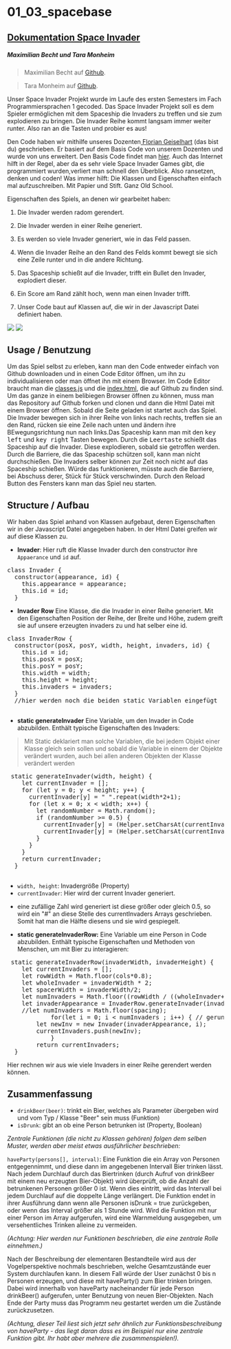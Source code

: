# 01_03_spacebase

## <u>Dokumentation Space Invader</u>
##### Maximilian Becht und Tara Monheim
>Maximilian Becht auf [Github](https://github.com/maxicozy).

>Tara Monheim auf [Github](https://github.com/taramonheim).

Unser Space Invader Projekt wurde im Laufe des ersten Semesters im Fach Programmiersprachen 1 gecoded. Das Space Invader
Projekt soll es dem Spieler ermöglichen mit dem Spaceship die Invaders zu treffen und sie zum explodieren zu bringen.
Die Invader Reihe kommt langsam immer weiter runter. Also ran an die Tasten und probier es aus!

Den Code haben wir mithilfe unseres Dozenten[ Florian Geiselhart](https://github.com/fg-uulm) (das bist du)
geschrieben. Er basiert auf dem Basis Code von unserem Dozenten und wurde von uns erweitert. Den Basis Code findet man
[hier](https://github.com/hfgcoding/01_03_spacebase).
Auch das Internet hilft in der Regel, aber da es sehr viele Space Invader Games gibt, die programmiert wurden,verliert
man schnell den Überblick.
Also ransetzen, denken und coden! Was immer hilft:
Die Klassen und Eigenschaften einfach mal aufzuschreiben. Mit Papier und Stift. Ganz Old School.

Eigenschaften des Spiels, an denen wir gearbeitet haben:

1. Die Invader werden radom gerendert.

2. Die Invader werden in einer Reihe generiert.
3. Es werden so viele Invader generiert, wie in das Feld passen.
4. Wenn die Invader Reihe an den Rand des Felds kommt bewegt sie sich eine Zeile runter und in die andere Richtung.
5. Das Spaceship schießt auf die Invader, trifft ein Bullet den Invader, explodiert dieser.
6. Ein Score am Rand zählt hoch, wenn man einen Invader trifft.
7. Unser Code baut auf Klassen auf, die wir in der Javascript Datei definiert haben.

<img src="coder2.JPG" />
<img src="Coder.JPG" />


## Usage / Benutzung

Um das Spiel selbst zu erleben, kann man den Code entweder einfach von Github downloaden und in einen Code Editor
öffnen, um ihn zu individualisieren oder man öffnet ihn mit einem Browser.
Im Code Editor braucht man
die [classes.js](classes.js) und die [index.html](index.html), die auf Github zu finden sind.
Um das ganze in einem belibiegen Browser öffnen zu können, muss man das Repository auf Github forken und clonen und dann
die Html Datei mit einem Browser öffnen.
Sobald die Seite geladen ist startet auch das Spiel. Die Invader bewegen sich in ihrer Reihe von links nach rechts,
treffen sie an den Rand, rücken sie eine Zeile nach unten und ändern ihre BEwegungsrichtung nun nach links.Das Spaceship
kann man mit den <kbd>key left</kbd> und <kbd>key right</kbd> Tasten bewegen. Durch die
<kbd>Leertaste</kbd> schießt das Spaceship auf die Invader. Diese explodieren, sobald sie getroffen werden. Durch die
Barriere, die das Spaceship schützen soll, kann man nicht durchschießen.
Die Invaders selber können zur Zeit noch nicht auf das Spaceship schießen.
Würde das funktionieren, müsste auch die Barriere, bei Abschuss derer, Stück für Stück verschwinden.
Durch den Reload Button des Fensters kann man das Spiel neu starten.

## Structure / Aufbau

Wir haben das Spiel anhand von Klassen aufgebaut,
deren Eigenschaften wir in der Javascript Datei angegeben haben. In der Html Datei greifen wir auf diese Klassen zu.

* **Invader**: Hier ruft die Klasse Invader durch den constructor ihre `Appaerance` und `id` auf.

<pre>class Invader {
  constructor(appearance, id) {
    this.appearance = appearance;
    this.id = id;
  } </pre>

* **Invader Row** Eine Klasse, die die Invader in einer Reihe generiert. Mit den Eigenschaften Position der Reihe, der
Breite und Höhe, zudem greift sie auf unsere erzeugten invaders zu und hat selber eine id.

<pre>class InvaderRow {
  constructor(posX, posY, width, height, invaders, id) {
    this.id = id;
    this.posX = posX;
    this.posY = posY; 
    this.width = width;
    this.height = height;
    this.invaders = invaders;
  } 
  //hier werden noch die beiden static Variablen eingefügt
  </pre>




* **static generateInvader** Eine Variable, um den Invader in Code abzubilden. Enthält typische Eigenschaften des
Invaders:

>Mit Static deklariert man solche Variablen, die bei jedem Objekt einer Klasse gleich sein sollen und sobald die
Variable in einem der Objekte verändert wurden, auch bei allen anderen Objekten der Klasse verändert werden

<pre> static generateInvader(width, height) {
    let currentInvader = [];
    for (let y = 0; y < height; y++) {
      currentInvader[y] = " ".repeat(width*2+1);
      for (let x = 0; x < width; x++) {
        let randomNumber = Math.random();
        if (randomNumber >= 0.5) {
          currentInvader[y] = (Helper.setCharsAt(currentInvader[y], x,'#'));
          currentInvader[y] = (Helper.setCharsAt(currentInvader[y], 2 * width - x,'#'));
        }
      }
    }
    return currentInvader;
  }
  </pre>

* `width, height`: Invadergröße (Property)
* `currentInvader`: Hier wird der current Invader generiert.
- eine zufällige Zahl wird generiert ist diese größer oder gleich 0.5, so wird ein "#" an diese Stelle des
currentInvaders Arrays geschrieben. Somit hat man die Hälfte diesens und sie wird gespiegelt.


* **static generateInvaderRow:** Eine Variable um eine Person in Code abzubilden. Enthält typische Eigenschaften und
Methoden von Menschen, um mit Bier zu interagieren:
<pre> static generateInvaderRow(invaderWidth, invaderHeight) {
    let currentInvaders = [];
    let rowWidth = Math.floor(cols*0.8);
    let wholeInvader = invaderWidth * 2;
    let spacerWidth = invaderWidth/2; 
    let numInvaders = Math.floor((rowWidth / ((wholeInvader+spacerWidth))));
    let invaderAppearance = InvaderRow.generateInvader(invaderWidth, invaderHeight);
    //let numInvaders = Math.floor(spacing);
			for(let i = 0; i < numInvaders ; i++) { // gerundet(x = ((breite - breite*0,2) / invaderbreite) + (x - 1) * invaderbreite/2 ))
        let newInv = new Invader(invaderAppearance, i);
        currentInvaders.push(newInv);
			}
		return currentInvaders;
  } </pre>

Hier rechnen wir aus wie viele Invaders in einer Reihe gerendert werden können.

## Zusammenfassung


























* `drinkBeer(beer)`: trinkt ein Bier, welches als Parameter übergeben wird und vom Typ / Klasse "Beer" sein muss
(Funktion)
* `isDrunk`: gibt an ob eine Person betrunken ist (Property, Boolean)

_Zentrale Funktionen (die nicht zu Klassen gehören) folgen dem selben Muster, werden aber meist etwas ausführlicher
beschrieben:_

`haveParty(persons[], interval)`: Eine Funktion die ein Array von Personen entgegennimmt, und diese dann im angegebenen
Intervall Bier trinken lässt. Nach jedem Durchlauf durch das Biertrinken (durch Aufruf von drinkBeer mit einem neu
erzeugten Bier-Objekt) wird überprüft, ob die Anzahl der betrunkenen Personen größer 0 ist. Wenn dies eintritt, wird das
Intervall bei jedem Durchlauf auf die doppelte Länge verlängert. Die Funktion endet in ihrer Ausführung dann wenn alle
Personen isDrunk = true zurückgeben, oder wenn das Interval größer als 1 Stunde wird. Wird die Funktion mit nur einer
Person im Array aufgerufen, wird eine Warnmeldung ausgegeben, um versehentliches Trinken alleine zu vermeiden.

_(Achtung: Hier werden nur Funktionen beschrieben, die eine zentrale Rolle einnehmen.)_

Nach der Beschreibung der elementaren Bestandteile wird aus der Vogelperspektive nochmals beschrieben, welche
Gesamtzustände euer System durchlaufen kann. In diesem Fall würde der User zunächst 0 bis n Personen erzeugen, und diese
mit haveParty() zum Bier trinken bringen. Dabei wird innerhalb von haveParty nacheinander für jede Person drinkBeer()
aufgerufen, unter Benutzung von neuen Bier-Objekten. Nach Ende der Party muss das Programm neu gestartet werden um die
Zustände zurückzusetzen.

_(Achtung, dieser Teil liest sich jetzt sehr ähnlich zur Funktionsbeschreibung von haveParty - das liegt daran dass es
im Beispiel nur eine zentrale Funktion gibt. Ihr habt aber mehrere die zusammenspielen!)._